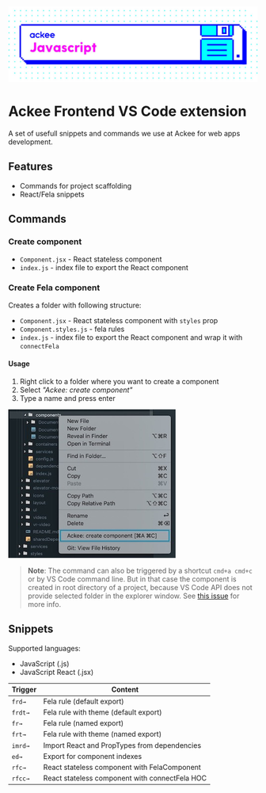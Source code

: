 ![Ackee javascript](images/ackee_javascript.jpeg)

# Ackee Frontend VS Code extension

A set of usefull snippets and commands we use at Ackee for web apps development.

## Features

* Commands for project scaffolding
* React/Fela snippets

## Commands

### Create component
*  `Component.jsx` - React stateless component
* `index.js` - index file to export the React component

### Create Fela component

Creates a folder with following structure:
*  `Component.jsx` - React stateless component with `styles` prop
*  `Component.styles.js` - fela rules
* `index.js` - index file to export the React component and wrap it with `connectFela`

#### Usage
1. Right click to a folder where you want to create a component
2. Select *"Ackee: create component"*
3. Type a name and press enter

![Create component example](images/create_component_example.jpg)

> **Note**: The command can also be triggered by a shortcut `cmd+a cmd+c` or by VS Code command line. But in that case the component is created in root directory of a project, because VS Code API does not provide selected folder in the explorer window. See [this issue](https://github.com/Microsoft/vscode/issues/3553) for more info.

## Snippets

Supported languages:

* JavaScript (.js)
* JavaScript React (.jsx)

| Trigger  | Content  |
|---|---|
| `frd→`  | Fela rule (default export)  |
| `frdt→`  | Fela rule with theme (default export)  |
| `fr→`  | Fela rule (named export)  |
| `frt→`  | Fela rule with theme (named export)  |
| `imrd→`  | Import React and PropTypes from dependencies  |
| `ed→` |  Export for component indexes  |
| `rfc→`  | React stateless component with FelaComponent  |
| `rfcc→`  | React stateless component with connectFela HOC  |



